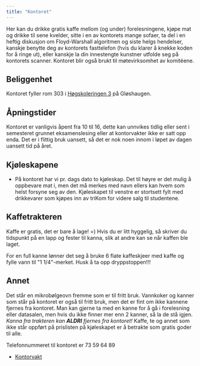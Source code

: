 ```yaml
---
title: "Kontoret"
---
```


Her kan du drikke gratis kaffe mellom (og under) forelesningene, kjøpe mat og drikke til sene kvelder, sitte i en av kontorets mange sofaer, ta del i en heftig diskusjon om Floyd-Warshall algoritmen og siste helgs hendelser, kanskje benytte deg av kontorets fasttelefon (hvis du klarer å knekke koden for å ringe ut), eller kanskje la din innestengte kunstner utfolde seg på kontorets scanner. Kontoret blir også brukt til møtevirksomhet av komitéene.

## Beliggenhet

Kontoret fyller rom 303 i [Høgskoleringen 3](http://maps.google.com/maps?f=q&source=s_q&hl=en&geocode=&q=h%C3%B8gskoleringen+3&aq=&sll=63.418013,10.406225&sspn=0.002048,0.007923&ie=UTF8&hq=&hnear=H%C3%B8gskoleringen+3,+7034+Trondheim,+S%C3%B8r-Tr%C3%B8ndelag,+Norway&ll=63.4184,10.405898&spn=0.00819,0.031693&z=16) på Gløshaugen. 

## Åpningstider

Kontoret er vanligvis åpent fra 10 til 16, dette kan unnvikes tidlig eller sent i semesteret grunnet eksamenslesing eller at kontorvakter ikke er satt opp enda. Det er i flittig bruk uansett, så det er nok noen innom i løpet av dagen uansett tid på året.

## Kjøleskapene
- På kontoret har vi pr. dags dato to kjøleskap. Det til høyre er det mulig å oppbevare mat i, men det må merkes med navn ellers kan hvem som helst forsyne seg av den. Kjøleskapet til venstre er stortsett fylt med drikkevarer som kjøpes inn av triKom for videre salg til studentene. 

## Kaffetrakteren

Kaffe er gratis, det er bare å lage! =)
Hvis du er litt hyggelig, så skriver du tidspunkt på en lapp og fester til kanna, slik at andre kan se når kaffen ble laget.

For en full kanne lønner det seg å bruke 6 flate kaffeskjeer med kaffe og fylle vann til "1 1/4"-merket. Husk å ta opp dryppstoppen!!!

## Annet

Det står en mikrobølgeovn fremme som er til fritt bruk.
Vannkoker og kanner som står på kontoret er også til fritt bruk, men det er fint om ikke kannene fjernes fra kontoret. Man kan gjerne ta med en kanne for å gå i forelesning eller datasalen, men hvis du ikke finner mer enn 2 kanner, så la de stå igjen. _Kanna fra trakteren kan **ALDRI** fjernes fra kontoret!_
Kaffe, te og annet som ikke står oppført på prislisten på kjøleskapet er å betrakte som gratis goder til alle.

Telefonnummeret til kontoret er 73 59 64 89


- [Kontorvakt](/wiki/online/kontoret/kontorvakt)